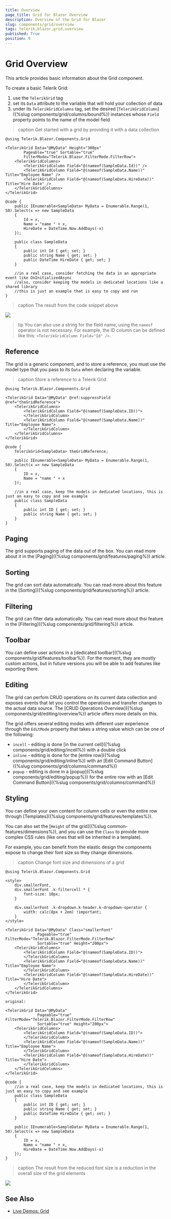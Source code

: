 ```yaml
---
title: Overview
page_title: Grid for Blazor Overview
description: Overview of the Grid for Blazor
slug: components/grid/overview
tags: telerik,blazor,grid,overview
published: True
position: 0
---
```


# Grid Overview

This article provides basic information about the Grid component.

To create a basic Telerik Grid:

1. use the `TelerikGrid` tag
1. set its `Data` attribute to the variable that will hold your collection of data
1. under its `TelerikGridColumns` tag, set the desired [`TelerikGridColumn`]({%slug components/grid/columns/bound%}) instances whose `Field` property points to the name of the model field

>caption Get started with a grid by providing it with a data collection

````CSHTML
@using Telerik.Blazor.Components.Grid

<TelerikGrid Data="@MyData" Height="300px" 
        Pageable="true" Sortable="true"
        FilterMode="Telerik.Blazor.FilterMode.FilterRow">
	<TelerikGridColumns>
		<TelerikGridColumn Field="@(nameof(SampleData.Id))" />
		<TelerikGridColumn Field="@(nameof(SampleData.Name))" Title="Employee Name" />
		<TelerikGridColumn Field="@(nameof(SampleData.HireDate))" Title="Hire Date" />
	</TelerikGridColumns>
</TelerikGrid>

@code {
	public IEnumerable<SampleData> MyData = Enumerable.Range(1, 50).Select(x => new SampleData
	{
		Id = x,
		Name = "name " + x,
		HireDate = DateTime.Now.AddDays(-x)
	});

	public class SampleData
	{
		public int Id { get; set; }
		public string Name { get; set; }
		public DateTime HireDate { get; set; }
	}

	//in a real case, consider fetching the data in an appropriate event like OnInitializedAsync
	//also, consider keeping the models in dedicated locations like a shared library
	//this is just an example that is easy to copy and run
}
````

>caption The result from the code snippet above

![](images/basic-grid.png)

>tip You can also use a string for the field name, using the `nameof` operator is not necessary. For example, the ID column can be defined like this: `<TelerikGridColumn Field="Id" />`.

## Reference

The grid is a generic component, and to store a reference, you must use the model type that you pass to its `Data` when declaring the variable.

>caption Store a reference to a Telerik Grid

````CSHTML
@using Telerik.Blazor.Components.Grid

<TelerikGrid Data="@MyData" @ref:suppressField @ref="theGridReference">
	<TelerikGridColumns>
		<TelerikGridColumn Field="@(nameof(SampleData.ID))">
		</TelerikGridColumn>
		<TelerikGridColumn Field="@(nameof(SampleData.Name))" Title="Employee Name">
		</TelerikGridColumn>
	</TelerikGridColumns>
</TelerikGrid>

@code {
	TelerikGrid<SampleData> theGridReference;

	public IEnumerable<SampleData> MyData = Enumerable.Range(1, 50).Select(x => new SampleData
	{
		ID = x,
		Name = "name " + x
	});

	//in a real case, keep the models in dedicated locations, this is just an easy to copy and see example
	public class SampleData
	{
		public int ID { get; set; }
		public string Name { get; set; }
	}
}
````


## Paging

The grid supports paging of the data out of the box. You can read more about it in the [Paging]({%slug components/grid/features/paging%}) article.

## Sorting

The grid can sort data automatically. You can read more about this feature in the [Sorting]({%slug components/grid/features/sorting%}) article.

## Filtering

The grid can filter data automatically. You can read more about thsi feature in the [Filtering]({%slug components/grid/filtering%}) article.

## Toolbar

You can define user actions in a [dedicated toolbar]({%slug components/grid/features/toolbar%}). For the moment, they are mostly custom actions, but in future versions you will be able to add features like exporting there.

## Editing

The grid can perfom CRUD operations on its current data collection and exposes events that let you control the operations and transfer changes to the actual data source. The [CRUD Operations Overview]({%slug components/grid/editing/overview%}) article offers more details on this.

The grid offers several editing modes with different user experience through the `EditMode` property that takes a string value which can be one of the following:

* `incell` - editing is done [in the current cell]({%slug components/grid/editing/incell%}) with a double click
* `inline` - editing is done for the [entire row]({%slug components/grid/editing/inline%}) with an [Edit Command Button]({%slug components/grid/columns/command%})
* `popup` - editing is done in a [popup]({%slug components/grid/editing/popup%}) for the entire row with an [Edit Command Button]({%slug components/grid/columns/command%})

## Styling

You can define your own content for column cells or even the entire row through [Templates]({%slug components/grid/features/templates%}).

You can also set the [`Height` of the grid]({%slug common-features/dimensions%}), and you can use the `Class` to provide more complex CSS rules (like ones that will be inherited in a template).

For example, you can benefit from the elastic design the components expose to change their font size so they change dimensions.

>caption Change font size and dimensions of a grid

````CSHTML
@using Telerik.Blazor.Components.Grid

<style>
    div.smallerFont,
    div.smallerFont .k-filtercell * {
        font-size: 10px;
    }

    div.smallerFont .k-dropdown.k-header.k-dropdown-operator {
        width: calc(8px + 2em) !important;
    }
</style>

<TelerikGrid Data="@MyData" Class="smallerFont"
			  Pageable="true" FilterMode="Telerik.Blazor.FilterMode.FilterRow"
			  Sortable="true" Height="200px">
	<TelerikGridColumns>
		<TelerikGridColumn Field="@(nameof(SampleData.ID))">
		</TelerikGridColumn>
		<TelerikGridColumn Field="@(nameof(SampleData.Name))" Title="Employee Name">
		</TelerikGridColumn>
		<TelerikGridColumn Field="@(nameof(SampleData.HireDate))" Title="Hire Date">
		</TelerikGridColumn>
	</TelerikGridColumns>
</TelerikGrid>

original:

<TelerikGrid Data="@MyData"
			  Pageable="true" FilterMode="Telerik.Blazor.FilterMode.FilterRow"
			  Sortable="true" Height="200px">
	<TelerikGridColumns>
		<TelerikGridColumn Field="@(nameof(SampleData.ID))">
		</TelerikGridColumn>
		<TelerikGridColumn Field="@(nameof(SampleData.Name))" Title="Employee Name">
		</TelerikGridColumn>
		<TelerikGridColumn Field="@(nameof(SampleData.HireDate))" Title="Hire Date">
		</TelerikGridColumn>
	</TelerikGridColumns>
</TelerikGrid>

@code {
	//in a real case, keep the models in dedicated locations, this is just an easy to copy and see example
	public class SampleData
	{
		public int ID { get; set; }
		public string Name { get; set; }
		public DateTime HireDate { get; set; }
	}

	public IEnumerable<SampleData> MyData = Enumerable.Range(1, 50).Select(x => new SampleData
	{
		ID = x,
		Name = "name " + x,
		HireDate = DateTime.Now.AddDays(-x)
	});
}
````

>caption The result from the reduced font size is a reduction in the overall size of the grid elements

![](images/grid-reduced-font-size.png)

## See Also

  * [Live Demos: Grid](https://demos.telerik.com/blazor-ui/grid/index)

